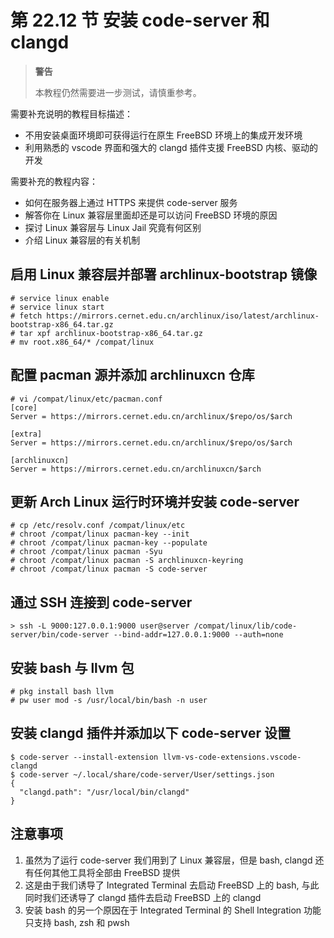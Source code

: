 # 第 22.12 节 安装 code-server 和 clangd

> **警告**
>
> 本教程仍然需要进一步测试，请慎重参考。

需要补充说明的教程目标描述：

- 不用安装桌面环境即可获得运行在原生 FreeBSD 环境上的集成开发环境
- 利用熟悉的 vscode 界面和强大的 clangd 插件支援 FreeBSD 内核、驱动的开发

需要补充的教程内容：

- 如何在服务器上通过 HTTPS 来提供 code-server 服务
- 解答你在 Linux 兼容层里面却还是可以访问 FreeBSD 环境的原因
- 探讨 Linux 兼容层与 Linux Jail 究竟有何区别
- 介绍 Linux 兼容层的有关机制

## 启用 Linux 兼容层并部署 archlinux-bootstrap 镜像

```
# service linux enable
# service linux start
# fetch https://mirrors.cernet.edu.cn/archlinux/iso/latest/archlinux-bootstrap-x86_64.tar.gz
# tar xpf archlinux-bootstrap-x86_64.tar.gz
# mv root.x86_64/* /compat/linux
```

## 配置 pacman 源并添加 archlinuxcn 仓库

```
# vi /compat/linux/etc/pacman.conf
[core]
Server = https://mirrors.cernet.edu.cn/archlinux/$repo/os/$arch

[extra]
Server = https://mirrors.cernet.edu.cn/archlinux/$repo/os/$arch

[archlinuxcn]
Server = https://mirrors.cernet.edu.cn/archlinuxcn/$arch
```

## 更新 Arch Linux 运行时环境并安装 code-server

```
# cp /etc/resolv.conf /compat/linux/etc
# chroot /compat/linux pacman-key --init
# chroot /compat/linux pacman-key --populate
# chroot /compat/linux pacman -Syu
# chroot /compat/linux pacman -S archlinuxcn-keyring
# chroot /compat/linux pacman -S code-server
```

## 通过 SSH 连接到 code-server

```
> ssh -L 9000:127.0.0.1:9000 user@server /compat/linux/lib/code-server/bin/code-server --bind-addr=127.0.0.1:9000 --auth=none
```

## 安装 bash 与 llvm 包

```
# pkg install bash llvm
# pw user mod -s /usr/local/bin/bash -n user
```

## 安装 clangd 插件并添加以下 code-server 设置

```
$ code-server --install-extension llvm-vs-code-extensions.vscode-clangd
$ code-server ~/.local/share/code-server/User/settings.json
{
  "clangd.path": "/usr/local/bin/clangd"
}
```

## 注意事项

1. 虽然为了运行 code-server 我们用到了 Linux 兼容层，但是 bash, clangd 还有任何其他工具将全部由 FreeBSD 提供
2. 这是由于我们诱导了 Integrated Terminal 去启动 FreeBSD 上的 bash, 与此同时我们还诱导了 clangd 插件去启动 FreeBSD 上的 clangd
3. 安装 bash 的另一个原因在于 Integrated Terminal 的 Shell Integration 功能只支持 bash, zsh 和 pwsh
